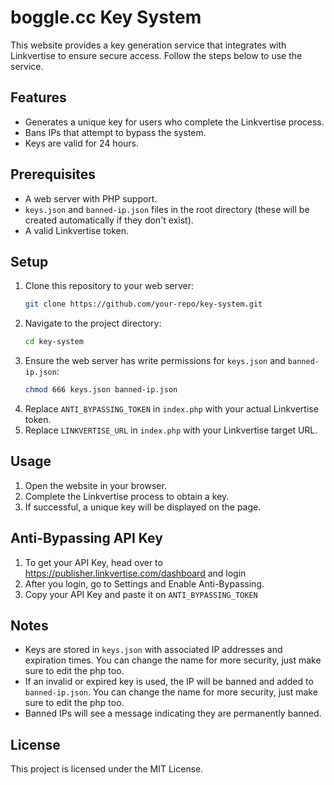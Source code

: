 # boggle.cc Key System

This website provides a key generation service that integrates with Linkvertise to ensure secure access. Follow the steps below to use the service.

## Features
- Generates a unique key for users who complete the Linkvertise process.
- Bans IPs that attempt to bypass the system.
- Keys are valid for 24 hours.

## Prerequisites
- A web server with PHP support.
- `keys.json` and `banned-ip.json` files in the root directory (these will be created automatically if they don't exist).
- A valid Linkvertise token.

## Setup
1. Clone this repository to your web server:
   ```bash
   git clone https://github.com/your-repo/key-system.git
   ```
2. Navigate to the project directory:
   ```bash
   cd key-system
   ```
3. Ensure the web server has write permissions for `keys.json` and `banned-ip.json`:
   ```bash
   chmod 666 keys.json banned-ip.json
   ```
4. Replace `ANTI_BYPASSING_TOKEN` in `index.php` with your actual Linkvertise token.
5. Replace `LINKVERTISE_URL` in `index.php` with your Linkvertise target URL.

## Usage
1. Open the website in your browser.
2. Complete the Linkvertise process to obtain a key.
3. If successful, a unique key will be displayed on the page.

## Anti-Bypassing API Key
1. To get your API Key, head over to https://publisher.linkvertise.com/dashboard and login
2. After you login, go to Settings and Enable Anti-Bypassing.
3. Copy your API Key and paste it on `ANTI_BYPASSING_TOKEN`

## Notes
- Keys are stored in `keys.json` with associated IP addresses and expiration times. You can change the name for more security, just make sure to edit the php too.
- If an invalid or expired key is used, the IP will be banned and added to `banned-ip.json`. You can change the name for more security, just make sure to edit the php too.
- Banned IPs will see a message indicating they are permanently banned.

## License
This project is licensed under the MIT License.
